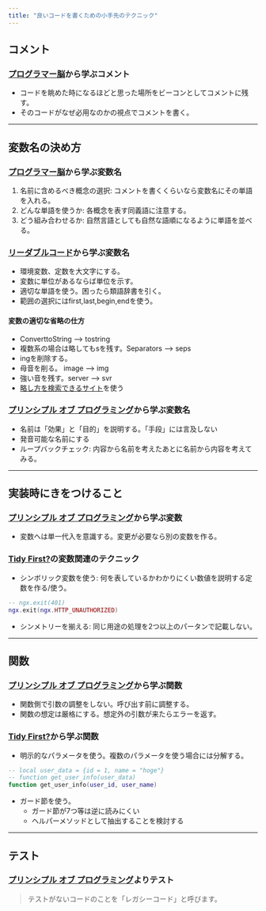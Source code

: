 ```yaml
---
title: "良いコードを書くための小手先のテクニック"
---
```


## コメント

### [プログラマー脳](https://www.shuwasystem.co.jp/book/9784798068534.html)から学ぶコメント

- コードを眺めた時になるほどと思った場所をビーコンとしてコメントに残す。
- そのコードがなぜ必用なのかの視点でコメントを書く。

---

## 変数名の決め方

### [プログラマー脳](https://www.shuwasystem.co.jp/book/9784798068534.html)から学ぶ変数名

1. 名前に含めるべき概念の選択: コメントを書くくらいなら変数名にその単語を入れる。
2. どんな単語を使うか: 各概念を表す同義語に注意する。
3. どう組み合わせるか: 自然言語としても自然な語順になるように単語を並べる。

### [リーダブルコード](https://www.oreilly.co.jp/books/9784873115658/)から学ぶ変数名

- 環境変数、定数を大文字にする。
- 変数に単位があるならば単位を示す。
- 適切な単語を使う。困ったら類語辞書を引く。
- 範囲の選択にはfirst,last,begin,endを使う。

#### 変数の適切な省略の仕方

- ConverttoString --> tostring
- 複数系の場合は略してもsを残す。Separators --> seps
- ingを削除する。
- 母音を削る。 image --> img
- 強い音を残す。server --> svr
- [略し方を検索できるサイト](https://www.allacronyms.com/)を使う

### [プリンシプル オブ プログラミング](https://www.shuwasystem.co.jp/book/9784798046143.html)から学ぶ変数名

- 名前は「効果」と「目的」を説明する。「手段」には言及しない
- 発音可能な名前にする
- ループバックチェック: 内容から名前を考えたあとに名前から内容を考えてみる。

---

## 実装時にきをつけること

### [プリンシプル オブ プログラミング](https://www.shuwasystem.co.jp/book/9784798046143.html)から学ぶ変数

- 変数へは単一代入を意識する。変更が必要なら別の変数を作る。

### [Tidy First?](https://www.oreilly.co.jp/books/9784814400911/)の変数関連のテクニック

- シンボリック変数を使う: 何を表しているかわかりにくい数値を説明する定数を作る/使う。

```lua
-- ngx.exit(401)
ngx.exit(ngx.HTTP_UNAUTHORIZED)
```

- シンメトリーを揃える: 同じ用途の処理を2つ以上のパータンで記載しない。

---

## 関数

### [プリンシプル オブ プログラミング](https://www.shuwasystem.co.jp/book/9784798046143.html)から学ぶ関数

- 関数側で引数の調整をしない。呼び出す前に調整する。
- 関数の想定は厳格にする。想定外の引数が来たらエラーを返す。

### [Tidy First?](https://www.oreilly.co.jp/books/9784814400911/)から学ぶ関数

- 明示的なパラメータを使う。複数のパラメータを使う場合には分解する。

```lua
-- local user_data = {id = 1, name = "hoge"}
-- function get_user_info(user_data)
function get_user_info(user_id, user_name)
```

- ガード節を使う。
  - ガード節が7つ等は逆に読みにくい
  - ヘルパーメソッドとして抽出することを検討する

---

## テスト

### [プリンシプル オブ プログラミング](https://www.shuwasystem.co.jp/book/9784798046143.html)よりテスト

> テストがないコードのことを「レガシーコード」と呼びます。
